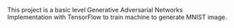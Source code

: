 This project is a basic level Generative Adversarial Networks Implementation with TensorFlow to train machine to generate MNIST image.
